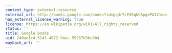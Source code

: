 ```yaml
---
content_type: external-resource
external_url: http://books.google.com/books?id=gqdrTcP45qkC&pg=PA121=onepage
has_external_license_warning: true
license: https://en.wikipedia.org/wiki/All_rights_reserved
status: ''
title: Google Books
uid: 240ae1c4-514f-4072-94ac-55267b3be904
wayback_url: ''
---
```

